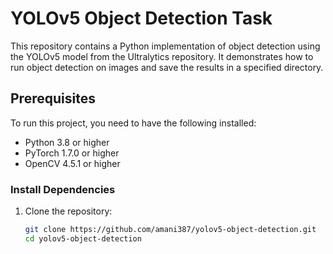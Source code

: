 # YOLOv5 Object Detection Task

This repository contains a Python implementation of object detection using the YOLOv5 model from the Ultralytics repository. It demonstrates how to run object detection on images and save the results in a specified directory.

## Prerequisites

To run this project, you need to have the following installed:

- Python 3.8 or higher
- PyTorch 1.7.0 or higher
- OpenCV 4.5.1 or higher

### Install Dependencies

1. Clone the repository:
   ```bash
   git clone https://github.com/amani387/yolov5-object-detection.git
   cd yolov5-object-detection
